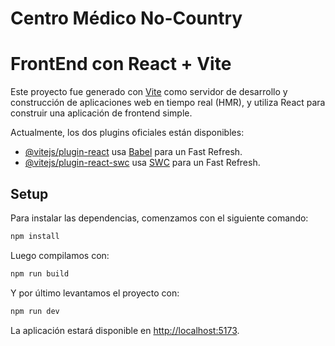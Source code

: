 # Centro Médico No-Country

# FrontEnd con React + Vite

Este proyecto  fue generado con [Vite](https://vitejs.dev) como servidor de desarrollo y construcción de aplicaciones web en tiempo real (HMR), y utiliza React para construir una aplicación de frontend simple.

Actualmente, los dos plugins oficiales están disponibles:

- [@vitejs/plugin-react](https://github.com/vitejs/vite-plugin-react/blob/main/packages/plugin-react/README.md) usa [Babel](https://babeljs.io/) para un Fast Refresh.
- [@vitejs/plugin-react-swc](https://github.com/vitejs/vite-plugin-react-swc) usa [SWC](https://swc.rs/) para un Fast Refresh.

## Setup

Para instalar las dependencias, comenzamos con el siguiente comando:
```bash
npm install
```

Luego compilamos con:
```bash
npm run build
```

Y por último levantamos el proyecto con:
```bash
npm run dev
```

La aplicación estará disponible en [http://localhost:5173](http://localhost:5173).

